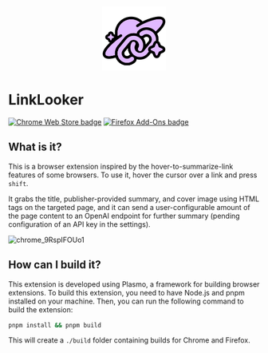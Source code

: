 <p align="center"><img src="assets/icon.png" width="128" height="128"></p>

# LinkLooker

<a href="https://chromewebstore.google.com/detail/linklooker/madknadnoiflomiheamlcmfbnbmlccik"><img src="https://storage.googleapis.com/web-dev-uploads/image/WlD8wC6g8khYWPJUsQceQkhXSlv1/UV4C4ybeBTsZt43U4xis.png" alt="Chrome Web Store badge" height="58" width="206"></a>
<a href="https://addons.mozilla.org/en-US/firefox/addon/linklooker"><img src="https://github.com/TetraTsunami/linklooker/assets/78718829/12854354-5e31-44a4-8c04-16df212c8a37" alt="Firefox Add-Ons badge" height="58"></a>

## What is it?
This is a browser extension inspired by the hover-to-summarize-link features of some browsers. To use it, hover the cursor over a link and press `shift`.

It grabs the title, publisher-provided summary, and cover image using HTML tags on the targeted page, and it can send a user-configurable amount of the page content to an OpenAI endpoint for further summary (pending configuration of an API key in the settings).

![chrome_9RspIFOUo1](https://github.com/TetraTsunami/linklooker/assets/78718829/17589af9-64af-4b4e-8d7a-964114b697bb)

## How can I build it?
This extension is developed using Plasmo, a framework for building browser extensions. To build this extension, you need to have Node.js and pnpm installed on your machine. Then, you can run the following command to build the extension:

```bash
pnpm install && pnpm build
```

This will create a `./build` folder containing builds for Chrome and Firefox.